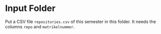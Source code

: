 # Input Folder

Put a CSV file `repositories.csv` of this semester in this folder.
It needs the columns `repo` and `matrikelnummer`.
